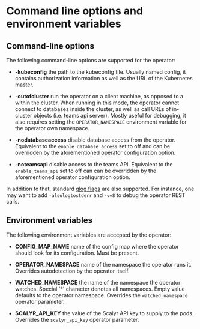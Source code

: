 Command line options and environment variables
==============================================

## Command-line options

The following command-line options are supported for the operator:

* **-kubeconfig**
  the path to the kubeconfig file. Usually named config, it contains
  authorization information as well as the URL of the Kubernetes master.

* **-outofcluster**
  run the operator on a client machine, as opposed to a within the cluster.
  When running in this mode, the operator cannot connect to databases inside
  the cluster, as well as call URLs of in-cluster objects (i.e. teams api
  server). Mostly useful for debugging, it also requires setting the
  `OPERATOR_NAMESPACE` environment variable for the operator own namespace.

* **-nodatabaseaccess**
  disable database access from the operator. Equivalent to the
  `enable_database_access` set to off and can be overridden by the
  aforementioned operator configuration option.

* **-noteamsapi**
  disable access to the teams API. Equivalent to the `enable_teams_api` set to
  off can can be overridden by the aforementioned operator configuration
  option.

In addition to that, standard [glog
flags](https://godoc.org/github.com/golang/glog) are also supported. For
instance, one may want to add `-alsologtostderr` and `-v=8` to debug the
operator REST calls.

## Environment variables

The following environment variables are accepted by the operator:

* **CONFIG_MAP_NAME**
  name of the config map where the operator should look for its configuration.
  Must be present.

* **OPERATOR_NAMESPACE**
  name of the namespace the operator runs it. Overrides autodetection by the
  operator itself.

* **WATCHED_NAMESPACE**
  the name of the namespace the operator watches. Special '*' character denotes
  all namespaces. Empty value defaults to the operator namespace. Overrides the
  `watched_namespace` operator parameter.

* **SCALYR_API_KEY**
  the value of the Scalyr API key to supply to the pods. Overrides the
  `scalyr_api_key` operator parameter.

